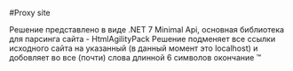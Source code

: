 #Proxy site

Решение представлено в виде .NET 7 Мinimal Api, основная библиотека для парсинга сайта - HtmlAgilityPack
Решение подменяет все ссылки исходного сайта на указанный (в данный момент это localhost) и добовляет во все (почти) слова длинной 6 символов окончание ™
